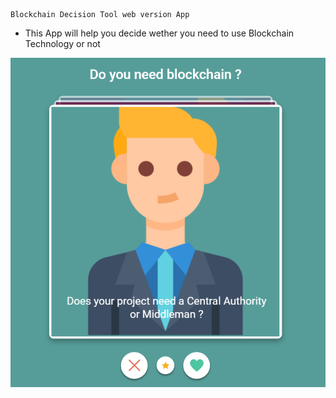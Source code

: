     Blockchain Decision Tool web version App

- This App will help you decide wether you need to use Blockchain Technology or not


![screenshoot](scr.png)